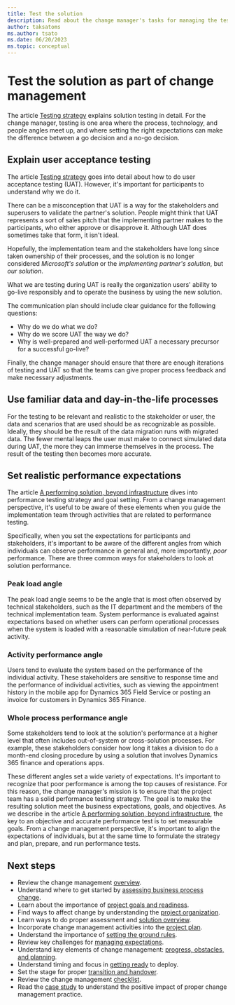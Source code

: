 ```yaml
---
title: Test the solution
description: Read about the change manager's tasks for managing the test efforts during a Dynamics 365 implementation project.
author: taksatoms
ms.author: tsato
ms.date: 06/20/2023
ms.topic: conceptual
---
```


# Test the solution as part of change management

The article [Testing strategy](testing-strategy.md) explains solution testing in detail. For the change manager, testing is one area where the process, technology, and people angles meet up, and where setting the right expectations can make the difference between a go decision and a no-go decision.

## Explain user acceptance testing

The article [Testing strategy](testing-strategy.md) goes into detail about how to do user acceptance testing (UAT). However, it's important for participants to understand why we do it.

There can be a misconception that UAT is a way for the stakeholders and superusers to validate the partner's solution. People might think that UAT represents a sort of sales pitch that the implementing partner makes to the participants, who either approve or disapprove it. Although UAT does sometimes take that form, it isn't ideal.

Hopefully, the implementation team and the stakeholders have long since taken ownership of their processes, and the solution is no longer considered *Microsoft's solution* or the *implementing partner's solution*, but *our solution*.

What we are testing during UAT is really the organization users' ability to go-live responsibly and to operate the business by using the new solution.

The communication plan should include clear guidance for the following questions:

- Why do we do what we do?
- Why do we score UAT the way we do?
- Why is well-prepared and well-performed UAT a necessary precursor for a successful go-live?

Finally, the change manager should ensure that there are enough iterations of testing and UAT so that the teams can give proper process feedback and make necessary adjustments.

## Use familiar data and day-in-the-life processes

For the testing to be relevant and realistic to the stakeholder or user, the data and scenarios that are used should be as recognizable as possible. Ideally, they should be the result of the data migration runs with migrated data. The fewer mental leaps the user must make to connect simulated data during UAT, the more they can immerse themselves in the process. The result of the testing then becomes more accurate.

## Set realistic performance expectations

The article [A performing solution, beyond infrastructure](performing-solution.md) dives into performance testing strategy and goal setting. From a change management perspective, it's useful to be aware of these elements when you guide the implementation team through activities that are related to performance testing.

Specifically, when you set the expectations for participants and stakeholders, it's important to be aware of the different angles from which individuals can observe performance in general and, more importantly, *poor* performance. There are three common ways for stakeholders to look at solution performance.

### Peak load angle

The peak load angle seems to be the angle that is most often observed by technical stakeholders, such as the IT department and the members of the technical implementation team. System performance is evaluated against expectations based on whether users can perform operational processes when the system is loaded with a reasonable simulation of near-future peak activity.

### Activity performance angle

Users tend to evaluate the system based on the performance of the individual activity. These stakeholders are sensitive to response time and the performance of individual activities, such as viewing the appointment history in the mobile app for Dynamics 365 Field Service or posting an invoice for customers in Dynamics 365 Finance.

### Whole process performance angle

Some stakeholders tend to look at the solution's performance at a higher level that often includes out-of-system or cross-solution processes. For example, these stakeholders consider how long it takes a division to do a month-end closing procedure by using a solution that involves Dynamics 365 finance and operations apps.

These different angles set a wide variety of expectations. It's important to recognize that poor performance is among the top causes of resistance. For this reason, the change manager's mission is to ensure that the project team has a solid performance testing strategy. The goal is to make the resulting solution meet the business expectations, goals, and objectives. As we describe in the article [A performing solution, beyond infrastructure](performing-solution.md), the key to an objective and accurate performance test is to set measurable goals. From a change management perspective, it's important to align the expectations of individuals, but at the same time to formulate the strategy and plan, prepare, and run performance tests.

## Next steps

- Review the change management [overview](change-management.md).
- Understand where to get started by [assessing business process change](change-management-assessing-business-process-change.md).
- Learn about the importance of [project goals and readiness](change-management-project-goals-readiness.md).
- Find ways to affect change by understanding the [project organization](change-management-project-organization.md).
- Learn ways to do proper assessment and [solution overview](change-management-solution-overiew.md).
- Incorporate change management activities into the [project plan](change-management-project-plan.md).
- Understand the importance of [setting the ground rules](change-management-set-ground-rules.md).
- Review key challenges for [managing expectations](change-management-manage-expectations.md).
- Understand key elements of change management: [progress, obstacles, and planning](change-management-progress-obstacles-planning.md).
- Understand timing and focus in [getting ready](change-management-get-ready.md) to deploy.
- Set the stage for proper [transition and handover](change-management-transition-handover.md).
- Review the change management [checklist](change-management-checklist.md).
- Read the [case study](change-management-case-study.md) to understand the positive impact of proper change management practice.
